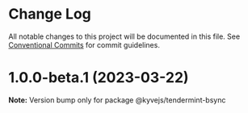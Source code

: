 # Change Log

All notable changes to this project will be documented in this file.
See [Conventional Commits](https://conventionalcommits.org) for commit guidelines.

# 1.0.0-beta.1 (2023-03-22)

**Note:** Version bump only for package @kyvejs/tendermint-bsync
